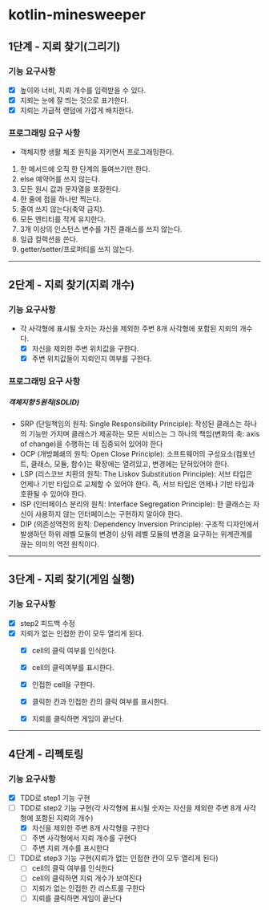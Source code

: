 # kotlin-minesweeper

## 1단계 - 지뢰 찾기(그리기)

### 기능 요구사항

- [x] 높이와 너비, 지뢰 개수를 입력받을 수 있다.
- [x] 지뢰는 눈에 잘 띄는 것으로 표기한다.
- [x] 지뢰는 가급적 랜덤에 가깝게 배치한다.

### 프로그래밍 요구 사항
- 객체지향 생활 체조 원칙을 지키면서 프로그래밍한다.

1. 한 메서드에 오직 한 단계의 들여쓰기만 한다.
2. else 예약어를 쓰지 않는다.
3. 모든 원시 값과 문자열을 포장한다.
4. 한 줄에 점을 하나만 찍는다.
5. 줄여 쓰지 않는다(축약 금지).
6. 모든 엔티티를 작게 유지한다.
7. 3개 이상의 인스턴스 변수를 가진 클래스를 쓰지 않는다.
8. 일급 컬렉션을 쓴다.
9. getter/setter/프로퍼티를 쓰지 않는다.

----

## 2단계 - 지뢰 찾기(지뢰 개수)

### 기능 요구사항
- 각 사각형에 표시될 숫자는 자신을 제외한 주변 8개 사각형에 포함된 지뢰의 개수다.
  - [x] 자신을 제외한 주변 위치값을 구한다.
  - [x] 주변 위치값들이 지뢰인지 여부를 구한다. 

### 프로그래밍 요구 사항
  
##### 객체지향 5원칙(SOLID)

- SRP (단일책임의 원칙: Single Responsibility Principle): 작성된 클래스는 하나의 기능만 가지며 클래스가 제공하는 모든 서비스는 그 하나의 책임(변화의 축: axis of change)을 수행하는 데 집중되어 있어야 한다
- OCP (개방폐쇄의 원칙: Open Close Principle): 소프트웨어의 구성요소(컴포넌트, 클래스, 모듈, 함수)는 확장에는 열려있고, 변경에는 닫혀있어야 한다.
- LSP (리스코브 치환의 원칙: The Liskov Substitution Principle): 서브 타입은 언제나 기반 타입으로 교체할 수 있어야 한다. 즉, 서브 타입은 언제나 기반 타입과 호환될 수 있어야 한다.
- ISP (인터페이스 분리의 원칙: Interface Segregation Principle): 한 클래스는 자신이 사용하지 않는 인터페이스는 구현하지 말아야 한다.
- DIP (의존성역전의 원칙: Dependency Inversion Principle): 구조적 디자인에서 발생하던 하위 레벨 모듈의 변경이 상위 레벨 모듈의 변경을 요구하는 위계관계를 끊는 의미의 역전 원칙이다.

----

## 3단계 - 지뢰 찾기(게임 실행)

### 기능 요구사항
- [x] step2 피드백 수정
- [x] 지뢰가 없는 인접한 칸이 모두 열리게 된다.
  - [x] cell의 클릭 여부를 인식한다.
  - [x] cell의 클릭여부를 표시한다.
  - [x] 인접한 cell을 구한다.
  - [x] 클릭한 칸과 인접한 칸의 클릭 여부를 표시한다. 
  - [x] 지뢰를 클릭하면 게임이 끝난다.


--- 

## 4단계 - 리펙토링

### 기능 요구사항

- [x] TDD로 step1 기능 구현
- [ ] TDD로 step2 기능 구현(각 사각형에 표시될 숫자는 자신을 제외한 주변 8개 사각형에 포함된 지뢰의 개수)
  - [x] 자신을 제외한 주변 8개 사각형을 구한다
  - [ ] 주변 사각형에서 지뢰 개수를 구현다
  - [ ] 주변 지뢰 개수를 표시한다
- [ ] TDD로 step3 기능 구현(지뢰가 없는 인접한 칸이 모두 열리게 된다)
  - [ ] cell의 클릭 여부를 인식한다
  - [ ] cell의 클릭하면 지뢰 개수가 보여진다
  - [ ] 지뢰가 없는 인접한 칸 리스트를 구한다
  - [ ] 지뢰를 클릭하면 게임이 끝난다
